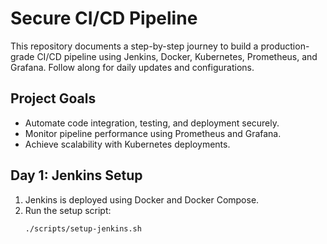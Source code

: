 # Secure CI/CD Pipeline

This repository documents a step-by-step journey to build a production-grade CI/CD pipeline using Jenkins, Docker, Kubernetes, Prometheus, and Grafana. Follow along for daily updates and configurations.

## Project Goals
- Automate code integration, testing, and deployment securely.
- Monitor pipeline performance using Prometheus and Grafana.
- Achieve scalability with Kubernetes deployments.

## Day 1: Jenkins Setup
1. Jenkins is deployed using Docker and Docker Compose.
2. Run the setup script:
   ```bash
   ./scripts/setup-jenkins.sh
